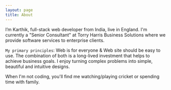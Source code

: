 ```yaml
---
layout: page
title: About
---
```


I’m Karthik, full-stack web developer from India, live in England. I'm currently a "Senior Consultant" at Torry Harris Business Solutions where we provide software services to enterprise clients.

`My primary principles`: Web is for everyone & Web site should be easy to use. The combination of both is a long-lived investment that helps to achieve business goals. I enjoy turning complex problems into simple, beautiful and intuitive designs.

When I'm not coding, you'll find me watching/playing cricket or spending time with family. 
